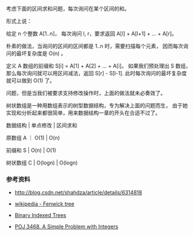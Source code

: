 

考虑下面的区间求和问题，每次询问在某个区间的和。

形式上说：

给定 n 个整数 A[1..n]，
每次询问 l, r，要求返回 A[l] + A[l+1] + ... + A[r]。

朴素的做法，当询问的区间的区间都是 1..n 时，需要扫描每个元素，
因而每次询问的最坏复杂度是 O(n) 。

定义 A 数组的前缀和 S[i] = A[1] + A[2] + ... + A[i]。
如果我们预处理出 S 数组，那么每次询问就可以用区间减法，返回 S[r] - S[l-1].
此时每次询问的最坏复杂度就可以做到 O(1) 了。


问题，但是当我们被要求支持修改操作时，上面的做法就未必奏效了。

树状数组是一种用数组表示的树型数据结构，专为解决上面的问题而生，
由于她实现和分析起来都很简单，用来数据结构一章的开头在合适不过了。


数据结构 | 单点修改 | 区间求和
 
原数组 A ｜  O(1)  | O(n)

前缀和 S  |   O(n)  |  O(1)

树状数组 C |  O(logn) |  O(logn)








### 参考资料

- http://blog.csdn.net/shahdza/article/details/6314818

- [wikipedia - Fenwick tree](https://en.wikipedia.org/wiki/Fenwick_tree)


- [Binary Indexed Trees](https://www.topcoder.com/community/data-science/data-science-tutorials/binary-indexed-trees/)

- [POJ 3468. A Simple Problem with Integers](http://www.shuizilong.com/house/archives/poj-3468-a-simple-problem-with-integers/)
